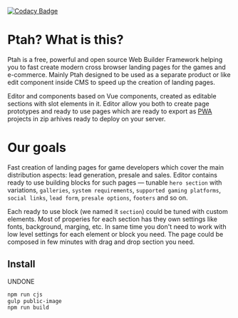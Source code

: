 [![Codacy Badge](https://api.codacy.com/project/badge/Grade/da503bb6111644f68a1266eea37309c7)](https://www.codacy.com/app/ProtocolOne/storefront)

# Ptah? What is this?

Ptah is a free, powerful and open source Web Builder Framework helping you to fast create modern cross browser landing pages for the games and e-commerce. Mainly Ptah designed to be used as a separate product or like edit component inside CMS to speed up the creation of landing pages. 

Editor and components based on Vue components, created as editable sections with slot elements in it. Editor allow you both to create page prototypes and ready to use pages which are ready to export as [PWA](https://developers.google.com/web/progressive-web-apps/) projects in zip arhives ready to deploy on your server. 

# Our goals

Fast creation of landing pages for game developers which cover the main distribution aspects: lead generation, presale and sales. Editor contains ready to use building blocks for such pages — tunable `hero section` with variations, `galleries`, `system requirements`, `supported gaming platforms`, `social links`, `lead form`, `presale options`, `footers` and so on.  

Each ready to use block (we named it `section`) could be tuned with custom elements. Most of properies for each section has they own settings like fonts, background, marging, etc. In same time you don't need to work with low level settings for each element or block you need. The page could be composed in few minutes with drag and drop section you need.

## Install
UNDONE
```bash
npm run cjs
gulp public-image
npm run build
```

